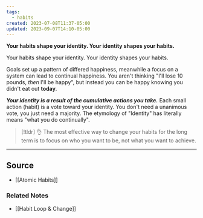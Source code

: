 ```yaml
---
tags:
  - habits
created: 2023-07-08T11:37-05:00
updated: 2023-09-07T14:10-05:00
---
```

**Your habits shape your identity. Your identity shapes your habits.**

Your habits shape your identity. Your identity shapes your habits.

Goals set up a pattern of differed happiness, meanwhile a focus on a system can lead to continual happiness. You aren't thinking "I'll lose 10 pounds, *then* I'll be happy", but instead you can be happy knowing you didn't eat out **today**. 

***Your identity is a result of the cumulative actions you take.*** Each small action (habit) is a vote toward your identity. You don't need a unanimous vote, you just need a majority. The etymology of "Identity" has literally means "what you do continually".

> [!tldr] 👌 The most effective way to change your habits for the long term is to focus on who you want to be, not what you want to achieve.

---

## Source
- [[Atomic Habits]]

### Related Notes
- [[Habit Loop & Change]]
